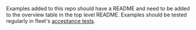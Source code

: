 Examples added to this repo should have a README and need to be added to the overview table in the top level README.
Examples should be tested regularly in fleet's [acceptance tests](https://github.com/rancher/fleet/tree/master/e2e/acceptance).


